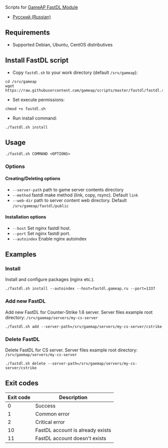 Scripts for [GameAP FastDL Module](https://github.com/gameap/fastdl-module)

* [Русский (Russian)](README.ru-RU.md)

## Requirements

* Supported Debian, Ubuntu, CentOS distributives

## Install FastDL script

* Copy `fastdl.sh` to your work directory (default `/srv/gameap`):
```
cd /srv/gameap
wget https://raw.githubusercontent.com/gameap/scripts/master/fastdl/fastdl.sh
```

* Set execute permissions:
```
chmod +x fastdl.sh
```
* Run install command: 
```
./fastdl.sh install
```

## Usage
```
./fastdl.sh COMMAND <OPTIONS>
```

### Options

#### Creating/Deleting options
* `--server-path` path to game server contents directory
* `--method` fastdl make method (link, copy, rsync). Default `link`
* `--web-dir` path to server content web directory. Default `/srv/gameap/fastdl/public`

#### Installation options
* `--host` Set nginx fastdl host.
* `--port` Set nginx fastdl port.
* `--autoindex` Enable nginx autoindex

## Examples

### Install

Install and configure packages (nginx etc.).

```
./fastdl.sh install --autoindex --host=fastdl.gameap.ru --port=1337
```

### Add new FastDL

Add new FastDL for Counter-Strike 1.6 server. Server files example root directory: `/srv/gaemap/servers/my-cs-server`

```
./fastdl.sh add --server-path=/srv/gaemap/servers/my-cs-server/cstrike
```

### Delete FastDL

Delete FastDL for CS server. Server files example root directory: `/srv/gaemap/servers/my-cs-server`

```
./fastdl.sh delete --server-path=/srv/gaemap/servers/my-cs-server/cstrike
```

## Exit codes

| Exit code |          Description             |
|-----------|----------------------------------|
|     0     | Success                          |
|     1     | Common error                     |
|     2     | Critical error                   |
|     10    | FastDL account is already exists |
|     11    | FastDL account doesn't exists    |